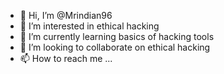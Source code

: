 - 👋 Hi, I’m @Mrindian96
- 👀 I’m interested in ethical hacking
- 🌱 I’m currently learning basics of hacking tools
- 💞️ I’m looking to collaborate on ethical hacking
- 📫 How to reach me ...

<!---
Mrindian96/Mrindian96 is a ✨ special ✨ repository because its `README.md` (this file) appears on your GitHub profile.
You can click the Preview link to take a look at your changes.
--->
